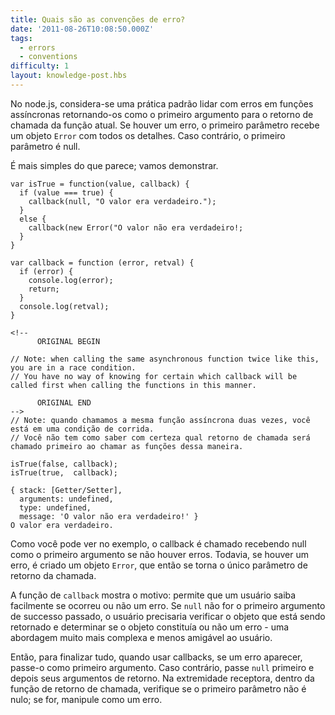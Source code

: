 ```yaml
---
title: Quais são as convenções de erro?
date: '2011-08-26T10:08:50.000Z'
tags:
  - errors
  - conventions
difficulty: 1
layout: knowledge-post.hbs
---
```


<!-- In node.js, it is considered standard practice to handle errors in asynchronous functions by returning them as the first argument to the current function's callback.  If there is an error, the first parameter is passed an `Error` object with all the details. Otherwise, the first parameter is null. -->
No node.js, considera-se uma prática padrão lidar com erros em funções assíncronas retornando-os como o primeiro argumento para o retorno de chamada da função atual.  Se houver um erro, o primeiro parâmetro recebe um objeto `Error` com todos os detalhes. Caso contrário, o primeiro parâmetro é null. 

<!-- It's simpler than it sounds; let's demonstrate. -->
É mais simples do que parece; vamos demonstrar.

    var isTrue = function(value, callback) {
      if (value === true) {
        callback(null, "O valor era verdadeiro.");
      }
      else {
        callback(new Error("O valor não era verdadeiro!;
      }
    }

    var callback = function (error, retval) {
      if (error) {
        console.log(error);
        return;
      }
      console.log(retval);
    }

    <!--
          ORIGINAL BEGIN
    
    // Note: when calling the same asynchronous function twice like this, you are in a race condition.
    // You have no way of knowing for certain which callback will be called first when calling the functions in this manner.
    
          ORIGINAL END
    -->
    // Note: quando chamamos a mesma função assíncrona duas vezes, você está em uma condição de corrida.
    // Você não tem como saber com certeza qual retorno de chamada será chamado primeiro ao chamar as funções dessa maneira.

    isTrue(false, callback);
    isTrue(true,  callback);

    { stack: [Getter/Setter],
      arguments: undefined,
      type: undefined,
      message: 'O valor não era verdadeiro!' }
    O valor era verdadeiro.

<!-- As you can see from the example, the callback is called with null as its first argument if there is no error. However, if there is an error, you create an `Error` object, which then becomes the callback's only parameter.  -->
Como você pode ver no exemplo, o callback é chamado recebendo null como o primeiro argumento se não houver erros. Todavia, se houver um erro, é criado um objeto `Error`, que então se torna o único parâmetro de retorno da chamada. 

<!-- The `callback` function shows the reason for this: it allows a user to easily know whether or not an error occurred.  If `null` was not the first argument passed on success, the user would need to check the object being returned and determine themselves whether or not the object constituted an error - a much more complex and less user-friendly approach. -->
A função de `callback` mostra o motivo: permite que um usuário saiba facilmente se ocorreu ou não um erro.  Se `null` não for o primeiro argumento de successo passado, o usuário precisaria verificar o objeto que está sendo retornado e determinar se o objeto constituía ou não um erro - uma abordagem muito mais complexa e menos amigável ao usuário.

<!-- So to wrap it all up, when using callbacks, if an error comes up, then pass it as the first argument.  Otherwise, pass `null` first, and then your return arguments.  On the receiving end, inside the callback function, check if the first parameter is non-null;  if it is, handle it as an error. -->
Então, para finalizar tudo, quando usar callbacks, se um erro aparecer, passe-o como primeiro argumento.  Caso contrário, passe `null` primeiro e depois seus argumentos de retorno.  Na extremidade receptora, dentro da função de retorno de chamada, verifique se o primeiro parâmetro não é nulo;  se for, manipule como um erro.
